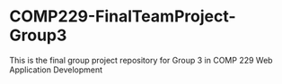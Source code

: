 # COMP229-FinalTeamProject-Group3
This is the final group project repository for Group 3 in COMP 229 Web Application Development
